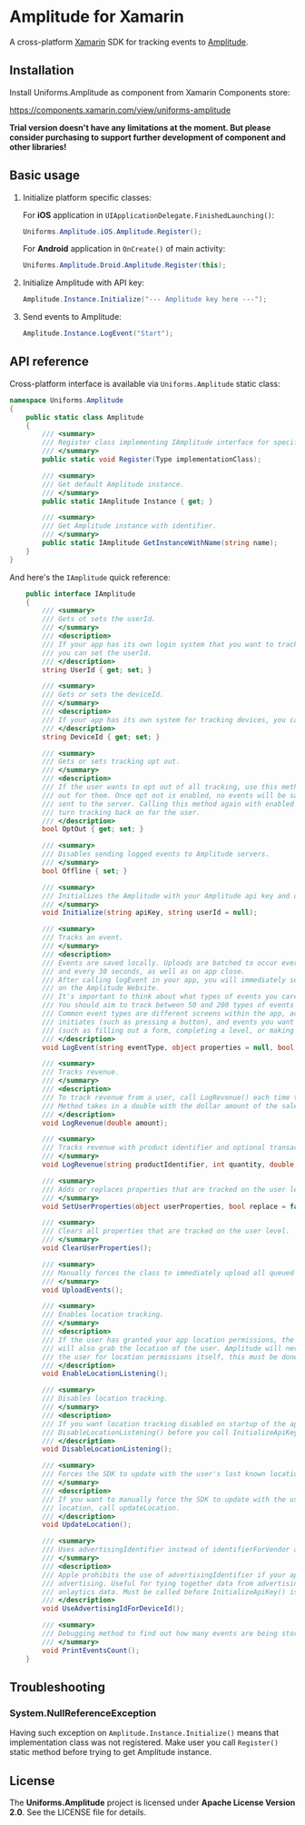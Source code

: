 Amplitude for Xamarin
=====================

A cross-platform  [Xamarin](https://www.xamarin.com) SDK for tracking events to [Amplitude](https://amplitude.com).


Installation
------------

Install Uniforms.Amplitude as component from Xamarin Components store:

https://components.xamarin.com/view/uniforms-amplitude

**Trial version doesn't have any limitations at the moment. But please consider purchasing to support further development of component and other libraries!**



Basic usage
-----------

1. Initialize platform specific classes:

    For **iOS** application in `UIApplicationDelegate.FinishedLaunching()`:

    ```csharp
    Uniforms.Amplitude.iOS.Amplitude.Register();
    ```

    For **Android** application in `OnCreate()` of main activity:

    ```csharp
    Uniforms.Amplitude.Droid.Amplitude.Register(this);
    ```

2. Initialize Amplitude with API key:

    ```csharp
    Amplitude.Instance.Initialize("--- Amplitude key here ---");
    ```

3. Send events to Amplitude:

    ```csharp
    Amplitude.Instance.LogEvent("Start");
    ```


API reference
-------------

Cross-platform interface is available via ``Uniforms.Amplitude`` static class:

```csharp
namespace Uniforms.Amplitude
{
    public static class Amplitude
    {
        /// <summary>
        /// Register class implementing IAmplitude interface for specific platform.
        /// </summary>
        public static void Register(Type implementationClass);

        /// <summary>
        /// Get default Amplitude instance.
        /// </summary>
        public static IAmplitude Instance { get; }

        /// <summary>
        /// Get Amplitude instance with identifier.
        /// </summary>
        public static IAmplitude GetInstanceWithName(string name);
    }
}
```

And here's the `IAmplitude` quick reference:


```csharp
    public interface IAmplitude
    {
        /// <summary>
        /// Gets ot sets the userId.
        /// </summary>
        /// <description>
        /// If your app has its own login system that you want to track users with,
        /// you can set the userId.
        /// </description>
        string UserId { get; set; }

        /// <summary>
        /// Gets or sets the deviceId.
        /// </summary>
        /// <description>
        /// If your app has its own system for tracking devices, you can set the deviceId.
        /// </description>
        string DeviceId { get; set; }

        /// <summary>
        /// Gets or sets tracking opt out.
        /// </summary>
        /// <description>
        /// If the user wants to opt out of all tracking, use this method to enable opt
        /// out for them. Once opt out is enabled, no events will be saved locally or
        /// sent to the server. Calling this method again with enabled set to NO will
        /// turn tracking back on for the user.
        /// </description>
        bool OptOut { get; set; }

        /// <summary>
        /// Disables sending logged events to Amplitude servers.
        /// </summary>
        bool Offline { set; }

        /// <summary>
        /// Initializes the Amplitude with your Amplitude api key and optional user ID.
        /// </summary>
        void Initialize(string apiKey, string userId = null);

        /// <summary>
        /// Tracks an event.
        /// </summary>
        /// <description>
        /// Events are saved locally. Uploads are batched to occur every 30 events
        /// and every 30 seconds, as well as on app close.
        /// After calling logEvent in your app, you will immediately see data appear
        /// on the Amplitude Website.
        /// It's important to think about what types of events you care about as a developer.
        /// You should aim to track between 50 and 200 types of events within your app.
        /// Common event types are different screens within the app, actions the user
        /// initiates (such as pressing a button), and events you want the user to complete
        /// (such as filling out a form, completing a level, or making a payment).
        /// </description>
        void LogEvent(string eventType, object properties = null, bool outOfSession = false);

        /// <summary>
        /// Tracks revenue.
        /// </summary>
        /// <description>
        /// To track revenue from a user, call LogRevenue() each time the user generates revenue.
        /// Method takes in a double with the dollar amount of the sale as the only argument.
        /// </description>
        void LogRevenue(double amount);

        /// <summary>
        /// Tracks revenue with product identifier and optional transaction receipt.
        /// </summary>
        void LogRevenue(string productIdentifier, int quantity, double price, byte[] receipt = null);

        /// <summary>
        /// Adds or replaces properties that are tracked on the user level.
        /// </summary>
        void SetUserProperties(object userProperties, bool replace = false);

        /// <summary>
        /// Clears all properties that are tracked on the user level.
        /// </summary>
        void ClearUserProperties();

        /// <summary>
        /// Manually forces the class to immediately upload all queued events.
        /// </summary>
        void UploadEvents();

        /// <summary>
        /// Enables location tracking.
        /// </summary>
        /// <description>
        /// If the user has granted your app location permissions, the SDK
        /// will also grab the location of the user. Amplitude will never prompt
        /// the user for location permissions itself, this must be done by your app.
        /// </description>
        void EnableLocationListening();

        /// <summary>
        /// Disables location tracking.
        /// </summary>
        /// <description>
        /// If you want location tracking disabled on startup of the app, call
        /// DisableLocationListening() before you call InitializeApiKey().
        /// </description>
        void DisableLocationListening();

        /// <summary>
        /// Forces the SDK to update with the user's last known location if possible.
        /// </summary>
        /// <description>
        /// If you want to manually force the SDK to update with the user's last known
        /// location, call updateLocation.
        /// </description>
        void UpdateLocation();

        /// <summary>
        /// Uses advertisingIdentifier instead of identifierForVendor as the device ID.
        /// </summary>
        /// <description>
        /// Apple prohibits the use of advertisingIdentifier if your app does not have
        /// advertising. Useful for tying together data from advertising campaigns to
        /// anlaytics data. Must be called before InitializeApiKey() is called.
        /// </description>
        void UseAdvertisingIdForDeviceId();

        /// <summary>
        /// Debugging method to find out how many events are being stored locally on the device.
        /// </summary>
        void PrintEventsCount();
    }
```


Troubleshooting
---------------

### System.NullReferenceException

Having such exception on `Amplitude.Instance.Initialize()` means that implementation class was not registered. Make user you call `Register()` static method before trying to get Amplitude instance.

License
-------

The **Uniforms.Amplitude** project is licensed under **Apache License Version 2.0**. See the LICENSE file for details.
